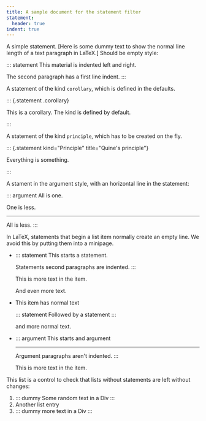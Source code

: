 ```yaml
---
title: A sample document for the statement filter
statement:
  header: true
indent: true
---
```



A simple statement. [Here is some dummy text to show the normal
line length of a text paragraph in LaTeX.] Should be empty style:

::: statement
This material is indented left and right.

The second paragraph has a first line indent.
:::

A statement of the kind `corollary`, which is defined in the defaults.

::: {.statement .corollary}

This is a corollary. The kind is defined by default.

:::

A statement of the kind `principle`, which has to be created on the fly.

::: {.statement kind="Principle" title="Quine's principle"}

Everything is something.

:::

A stament in the argument style, with an horizontal line in the statement:

::: argument
All is one.

One is less.

---

All is less.
:::

In LaTeX, statements that begin a list item normally create an empty line.
We avoid this by putting them into a minipage.

* ::: statement
  This starts a statement.

  Statements second paragraphs are indented.
  :::

  This is more text in the item.

  And even more text.
* This item has normal text

  ::: statement
  Followed by a statement
  :::

  and more normal text.

* ::: argument
  This starts and argument

  ---

  Argument paragraphs aren't indented.
  :::

  This is more text in the item.


This list is a control to check that lists without statements are left
without changes:

1) ::: dummy
    Some random text in a Div
   :::
2) Another list entry
3) ::: dummy
  more text in a Div
   :::


